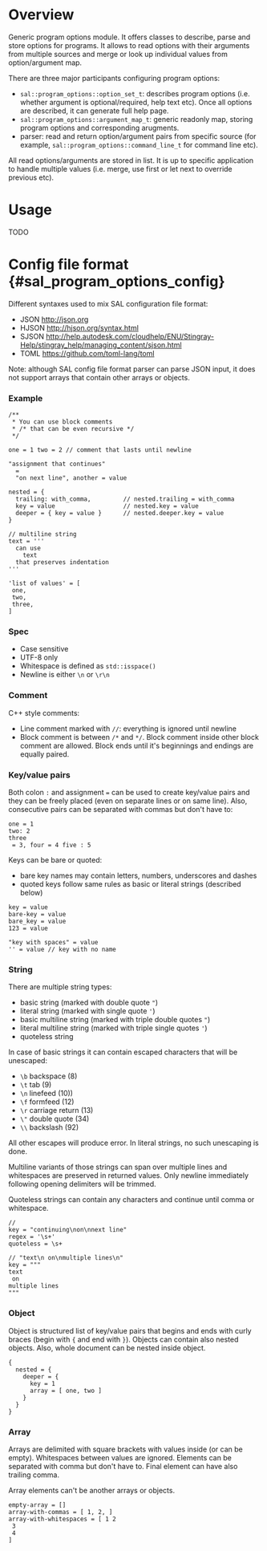 <!--- \defgroup program_options Program Options -->

# Overview

Generic program options module. It offers classes to describe, parse and store
options for programs. It allows to read options with their arguments from
multiple sources and merge or look up individual values from option/argument
map.

There are three major participants configuring program options:
* `sal::program_options::option_set_t`: describes program options (i.e.
  whether argument is optional/required, help text etc). Once all options
  are described, it can generate full help page.
* `sal::program_options::argument_map_t`: generic readonly map, storing
  program options and corresponding arugments.
* parser: read and return option/argument pairs from specific source (for
  example, `sal::program_options::command_line_t` for command line etc).

All read options/arguments are stored in list. It is up to specific
application to handle multiple values (i.e. merge, use first or let next to
override previous etc).


# Usage

TODO


# Config file format {#sal_program_options_config}

Different syntaxes used to mix SAL configuration file format:
* JSON http://json.org
* HJSON http://hjson.org/syntax.html
* SJSON http://help.autodesk.com/cloudhelp/ENU/Stingray-Help/stingray_help/managing_content/sjson.html
* TOML https://github.com/toml-lang/toml

Note: although SAL config file format parser can parse JSON input, it does not
support arrays that contain other arrays or objects.


### Example

```
/**
 * You can use block comments
 * /* that can be even recursive */
 */

one = 1 two = 2 // comment that lasts until newline

"assignment that continues"
  =
  "on next line", another = value

nested = {
  trailing: with_comma,         // nested.trailing = with_comma
  key = value                   // nested.key = value
  deeper = { key = value }      // nested.deeper.key = value
}

// multiline string
text = '''
  can use
    text
  that preserves indentation
'''

'list of values' = [
 one,
 two,
 three,
]
```


### Spec

* Case sensitive
* UTF-8 only
* Whitespace is defined as `std::isspace()`
* Newline is either `\n` or `\r\n`


### Comment

C++ style comments:
* Line comment marked with `//`: everything is ignored until newline
* Block comment is between `/*` and `*/`. Block comment inside other block
  comment are allowed. Block ends until it's beginnings and endings are
  equally paired.


### Key/value pairs

Both colon `:` and assignment `=` can be used to create key/value pairs and
they can be freely placed (even on separate lines or on same line). Also,
consecutive pairs can be separated with commas but don't have to:
```
one = 1
two: 2
three
 = 3, four = 4 five : 5
```

Keys can be bare or quoted:
* bare key names may contain letters, numbers, underscores and dashes
* quoted keys follow same rules as basic or literal strings (described below)

```
key = value
bare-key = value
bare_key = value
123 = value

"key with spaces" = value
'' = value // key with no name
```


### String

There are multiple string types:
* basic string (marked with double quote `"`)
* literal string (marked with single quote `'`)
* basic multiline string (marked with triple double quotes `"`)
* literal multiline string (marked with triple single quotes `'`)
* quoteless string

In case of basic strings it can contain escaped characters that will be
unescaped:
* `\b` backspace (8)
* `\t` tab (9)
* `\n` linefeed (10))
* `\f` formfeed (12)
* `\r` carriage return (13)
* `\"` double quote (34)
* `\\` backslash (92)

All other escapes will produce error. In literal strings, no such unescaping is done.

Multiline variants of those strings can span over multiple lines and
whitespaces are preserved in returned values. Only newline immediately
following opening delimiters will be trimmed.

Quoteless strings can contain any characters and continue until comma or
whitespace.


```
//
key = "continuing\non\nnext line"
regex = '\s+'
quoteless = \s+

// "text\n on\nmultiple lines\n"
key = """
text
 on
multiple lines
"""
```


### Object

Object is structured list of key/value pairs that begins and ends with curly
braces (begin with `{` and end with `}`). Objects can contain also nested
objects. Also, whole document can be nested inside object.

```
{
  nested = {
    deeper = {
      key = 1
      array = [ one, two ]
    }
  }
}
```


### Array

Arrays are delimited with square brackets with values inside (or can be
empty). Whitespaces between values are ignored. Elements can be separated with
comma but don't have to. Final element can have also trailing comma.

Array elements can't be another arrays or objects.

```
empty-array = []
array-with-commas = [ 1, 2, ]
array-with-whitespaces = [ 1 2
 3
 4
]
```

